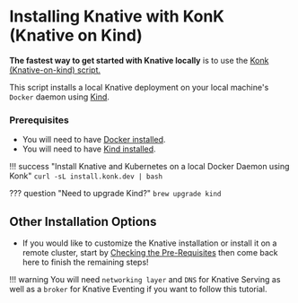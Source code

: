 # Installing Knative with KonK (Knative on Kind)
**The fastest way to get started with Knative locally** is to use the <a href= "https://konk.dev" target="blank_">Konk (Knative-on-kind) script.</a>

This script installs a local Knative deployment on your local machine's `Docker` daemon using <a href= "https://kind.sigs.k8s.io/" target="blank_">Kind</a>.

### Prerequisites
- You will need to have <a href= "https://docs.docker.com/get-docker/" target="blank_">Docker installed</a>.
- You will need to have <a href= "https://kind.sigs.k8s.io/docs/user/quick-start/" target="blank_">Kind installed</a>.

!!! success "Install Knative and Kubernetes on a local Docker Daemon using Konk"
    ```
    curl -sL install.konk.dev | bash
    ```

??? question "Need to upgrade Kind?"
    ```
    brew upgrade kind
    ```
## Other Installation Options
  - If you would like to customize the Knative installation or install it on a remote cluster, start by [Checking the Pre-Requisites](./install/prerequisites.md) then come back here to finish the remaining steps!

!!! warning
    You will need `networking layer` and `DNS` for Knative Serving as well as a `broker` for Knative Eventing if you want to follow this tutorial.
